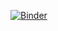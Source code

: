 [![Binder](https://mybinder.org/badge_logo.svg)](https://mybinder.org/v2/gh/DanielleQuinn/prst_week7_python/main)
